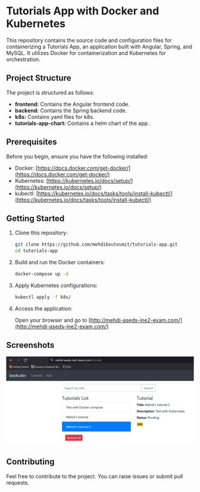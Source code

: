 # Tutorials App with Docker and Kubernetes

This repository contains the source code and configuration files for containerizing a Tutorials App, an application built with Angular, Spring, and MySQL. It utilizes Docker for containerization and Kubernetes for orchestration.

## Project Structure

The project is structured as follows:

- **frontend:** Contains the Angular frontend code.
- **backend:** Contains the Spring backend code.
- **k8s:** Contains yaml files for k8s.
- **tutorials-app-chart:** Contains a helm chart of the app .

## Prerequisites

Before you begin, ensure you have the following installed:

- Docker: [https://docs.docker.com/get-docker/](https://docs.docker.com/get-docker/)
- Kubernetes: [https://kubernetes.io/docs/setup/](https://kubernetes.io/docs/setup/)
- kubectl: [https://kubernetes.io/docs/tasks/tools/install-kubectl/](https://kubernetes.io/docs/tasks/tools/install-kubectl/)

## Getting Started

1. Clone this repository:

    ```bash
    git clone https://github.com/mehdiboutoumit/tutorials-app.git
    cd tutorials-app
    ```

2. Build and run the Docker containers:

    ```bash
    docker-compose up -d
    ```

3. Apply Kubernetes configurations:

    ```bash
    kubectl apply -f k8s/
    ```

4. Access the application:

    Open your browser and go to [http://mehdi-aseds-ine2-exam.com/](http://mehdi-aseds-ine2-exam.com/)

## Screenshots

![Tutorials App Home](home.png)

<!-- Add more screenshots or visuals as needed -->

## Contributing

Feel free to contribute to the project. You can raise issues or submit pull requests.


